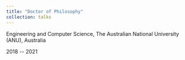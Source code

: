 ```yaml
---
title: "Doctor of Philosophy"
collection: talks
---
```

Engineering and Computer Science, The Australian National University (ANU), Australia  


2018 -- 2021
